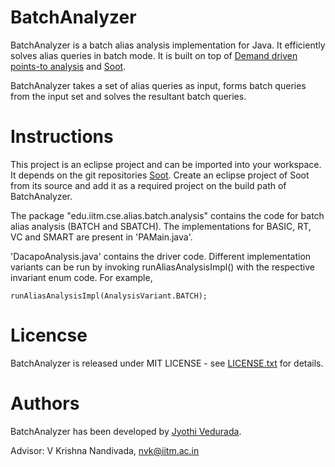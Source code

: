 # BatchAnalyzer

BatchAnalyzer is a batch alias analysis implementation for Java.  It efficiently solves alias queries in batch mode. It is built on top of [Demand driven points-to analysis](http://web.cs.ucla.edu/~harryxu/tools/alias.htm) and [Soot](https://sable.github.io/soot/).

BatchAnalyzer takes a set of alias queries as input, forms batch queries from the input set and solves the resultant batch queries.

# Instructions

This project is an eclipse project and can be imported into your workspace. It depends on the git repositories [Soot](https://github.com/Sable/soot). Create an eclipse project of Soot from its source and add it as a required project on the build path of BatchAnalyzer.

The package "edu.iitm.cse.alias.batch.analysis" contains the code for batch alias analysis (BATCH and SBATCH).  The implementations for BASIC, RT, VC and SMART are present in 'PAMain.java'.

'DacapoAnalysis.java' contains the driver code. Different implementation variants can be run by invoking runAliasAnalysisImpl() with the respective invariant enum code. For example, 

```
runAliasAnalysisImpl(AnalysisVariant.BATCH);
```

# Licencse
BatchAnalyzer is released under MIT LICENSE - see [LICENSE.txt](LICENSE.txt) for details.

# Authors
BatchAnalyzer has been developed by [Jyothi Vedurada](mailto:jyothi.vedurada@gmail.com).

Advisor: V Krishna Nandivada, nvk@iitm.ac.in
